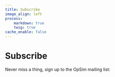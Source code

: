```yaml
---
title: Subscribe
image_align: left
process:
    markdown: true
    twig: true
cache_enable: false
---
```


# Subscribe

Never miss a thing, sign up to the OpSim mailing list:

